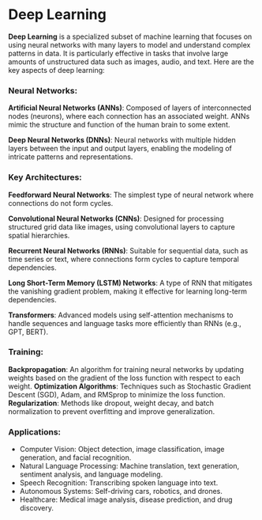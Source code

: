 # Deep Learning

**Deep Learning** is a specialized subset of machine learning that focuses on using neural networks with many layers to model and understand complex patterns in data. It is particularly effective in tasks that involve large amounts of unstructured data such as images, audio, and text. Here are the key aspects of deep learning:

### Neural Networks:

**Artificial Neural Networks (ANNs)**: Composed of layers of interconnected nodes (neurons), where each connection has an associated weight. ANNs mimic the structure and function of the human brain to some extent.

**Deep Neural Networks (DNNs)**: Neural networks with multiple hidden layers between the input and output layers, enabling the modeling of intricate patterns and representations.

### Key Architectures:

**Feedforward Neural Networks**: The simplest type of neural network where connections do not form cycles.

**Convolutional Neural Networks (CNNs)**: Designed for processing structured grid data like images, using convolutional layers to capture spatial hierarchies.

**Recurrent Neural Networks (RNNs)**: Suitable for sequential data, such as time series or text, where connections form cycles to capture temporal dependencies.

**Long Short-Term Memory (LSTM) Networks**: A type of RNN that mitigates the vanishing gradient problem, making it effective for learning long-term dependencies.

**Transformers**: Advanced models using self-attention mechanisms to handle sequences and language tasks more efficiently than RNNs (e.g., GPT, BERT).

### Training:

**Backpropagation**: An algorithm for training neural networks by updating weights based on the gradient of the loss function with respect to each weight.
**Optimization Algorithms**: Techniques such as Stochastic Gradient Descent (SGD), Adam, and RMSprop to minimize the loss function.
**Regularization**: Methods like dropout, weight decay, and batch normalization to prevent overfitting and improve generalization.

### Applications:

- Computer Vision: Object detection, image classification, image generation, and facial recognition.
- Natural Language Processing: Machine translation, text generation, sentiment analysis, and language modeling.
- Speech Recognition: Transcribing spoken language into text.
- Autonomous Systems: Self-driving cars, robotics, and drones.
- Healthcare: Medical image analysis, disease prediction, and drug discovery.
